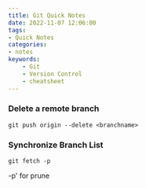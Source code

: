 ```yaml
---
title: Git Quick Notes
date: 2022-11-07 12:06:00
tags:
- Quick Notes
categories:
- notes
keywords:
    - Git
    - Version Control
    - cheatsheet
---
```


### Delete a remote branch
    git push origin --delete <branchname>

### Synchronize Branch List
    git fetch -p
-p' for prune